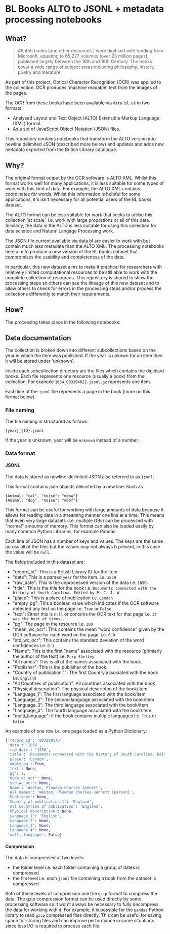 # BL Books ALTO to JSONL + metadata processing notebooks

## What?

> 49,455 books (and other resources ) were digitised with funding from Microsoft, equating to 65,227 volumes (over 23 million pages), published largely between the 18th and 19th Century. The books cover a wide range of subject areas including philosophy, history, poetry and literature. 

As part of this project, Optical Character Recognition (OCR) was applied to the collection. OCR produces 'machine readable' text from the images of the pages. 

The OCR from these books have been available via `data.bl.uk` in two formats:
- Analysed Layout and Text Object (ALTO) Extensible Markup Language (XML) format.
- As a set of JavaScript Object Notation (JSON) files.
 
This repository contains notebooks that transform the ALTO version into newline delimited JSON (described more below) and updates and adds new metadata exported from the British Library catalogue. 

## Why?

The original format output by the OCR software is ALTO XML. Whilst this format works well for many applications, it is less suitable for some types of work with this kind of data. For example, the ALTO XML contains coordinates for words. Whilst this information is helpful for some applications, it's isn't necessary for all potential users of the BL books dataset. 

The ALTO format can be less suitable for work that seeks to utilise this collection 'at scale,' i.e. work with large proportions or all of this data. Similarly, the data in the ALTO is less suitable for using this collection for data science and Natural Langage Processing work.

The JSON file current available via data.bl are easier to work with but contain much less metadata than the ALTO XML. The processing notebooks here aim to produce a new version of the BL books dataset that compromises the usability and completeness of the data. 

In particular, this new dataset aims to make it practical for researchers with relatively limited computational resources to be still able to work with the complete collection of resources. This repository is shared to show the processing steps so others can see the lineage of this new dataset and to allow others to check for errors in the processing steps and/or process the collections differently to match their requirements. 

## How?
The processing takes place in the following notebooks: 


## Data documentation 

The collection is broken down into different subcollections based on the year in which the item was published. If the year is unkown for an item then it will be stored under 'unknown'. 

Inside each subcollection directory are the files which contains the digitised books. Each file represents one resource (usually a book) from the collection. For example `1634_003194022.jsonl.gz` represents one item. 

Each line of the `jsonl` file represents a page in the book (more on this format below).

### File naming

The file naming is structured as follows:

 `{year}_{ID}.jsonl`

If the year is unknown, year will be `unknown` instead of a number. 


### Data format

#### JSONL
The data is stored as newline-delimited JSON also referred to as `jsonl`. 

This format contains json objects delimited by a new line. Such as

```
{Animal: "cat", "noise": "meow"}
{Animal: "dog", "noise": "woof"}
```


This format can be useful for working with large amounts of data because it allows for reading data in a streaming manner one line at a time. This means that even very large datasets (i.e. multiple GBs) can be processed with "normal" amounts of memory. This format can also be loaded easily by many common Python Libraries, for example Pandas. 

Each line of JSON has a number of keys and values. The keys are the same across all of the files but the values may not always b present, in this case the value will be `null`.

The fields included in this dataset are:

- "record_id": This is a British Library ID for the item 
- "date":  This is a parsed `year` for the item. i.e. `1850`
- "raw_date": This is the unprocessed version of the data i.e. `1850-`
- "title": This is the title for the book i.e. `Documents connected with the history of South Carolina. Edited by P. C. J. W`
- "place": This is a place of publication i.e. `London`
- "empty_pg": This a boolean value which indicates if the OCR software detected any text on the page i.e. `True` or `False`
- "text": Either this is `null` or contains the OCR text for that page i.e. `It was the best of times...`
- "pg": The page in the resource i.e. `100`
- "mean_wc_ocr": This contains the mean "word confidence" given by the OCR software for each word on the page. i.e. `0.8`
- "std_wc_ocr": This contains the standard deviation of the word confidences i.e. `0.1`
- "Name": This is the first "name" associated with the resource (primiarly the author of the text) i.e. `Mary Shelley` 
- "All names": This is all of the names associated with the book. 
- "Publisher": This is the publisher of the book. 
- "Country of publication 1": The first Country associated with the book i.e. `England` 
- "All Countries of publication": All countries associated with the book 
- "Physical description": The physical descripton of the book/item 
- "Language_1": The first language associated with the book/item 
- "Language_2": The second language associated with the book/item
- "Language_3": The third language associated with the book/item
- "Language_4": The fourth language associated with the book/item
- "multi_language": if the book contains multiple languages i.e. `True` or `False`

An example of one row i.e. one page loaded as a Python Dictionary:

```python
{'record_id': '003898176',
 'date': '1856',
 'raw_date': '1856',
 'title': 'Documents connected with the history of South Carolina. Edited by P. C. J. W',
 'place': 'London',
 'empty_pg': True,
 'text': None,
 'pg': 1,
 'mean_wc_ocr': None,
 'std_wc_ocr': None,
 'Name': 'Weston, Plowden Charles Jennett',
 'All names': 'Weston, Plowden Charles Jennett [person]',
 'Publisher': None,
 'Country of publication 1': 'England',
 'All Countries of publication': 'England',
 'Physical description': None,
 'Language_1': 'English',
 'Language_2': None,
 'Language_3': None,
 'Language_4': None,
 'multi_language': False}
```

#### Compression

The data is compressed at two levels:
- the folder level i.e. each folder containing a group of dates is compressed 
- the file level i.e. each `jsonl` file containing a book from the dataset is compressed

Both of these levels of compression use the `gzip` format to compress the data. The gzip compression format can be used directly by some processing software so it won't always be necessary to fully decompress the data for working with it. For example, it is possible for the `pandas` Python library to read `gzip` compressed files directly. This can be useful for saving space for storing files and can improve performance in some situations since less I/O is required to process each file. 

